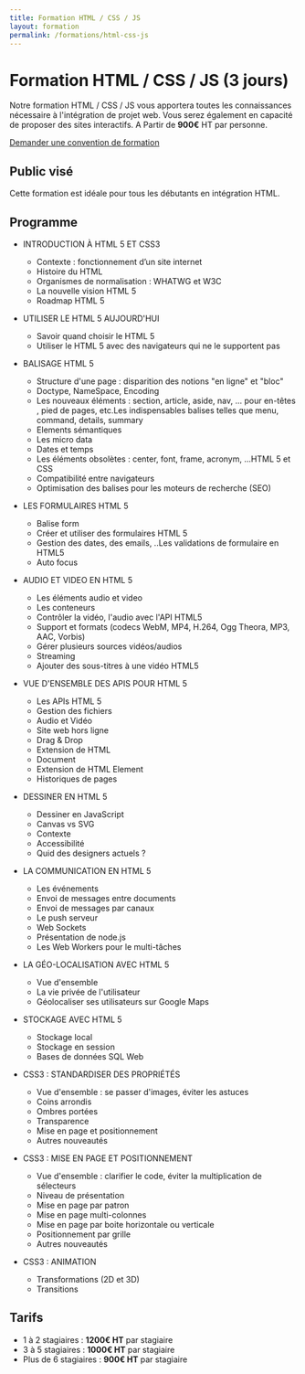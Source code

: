 ```yaml
---
title: Formation HTML / CSS / JS
layout: formation
permalink: /formations/html-css-js
---
```


# Formation HTML / CSS / JS (3 jours)

Notre formation HTML / CSS / JS vous apportera toutes les connaissances nécessaire à l'intégration de projet web. Vous serez également en capacité de proposer des sites interactifs. A Partir de <strong>900€</strong> HT par personne.

[Demander une convention de formation](mailto:contact@floria-consulting.com)

## Public visé

Cette formation est idéale pour tous les débutants en intégration HTML.

## Programme
- INTRODUCTION À HTML 5 ET CSS3
  - Contexte : fonctionnement d’un site internet
  - Histoire du HTML
  - Organismes de normalisation : WHATWG et W3C
  - La nouvelle vision HTML 5
  - Roadmap HTML 5

- UTILISER LE HTML 5 AUJOURD'HUI
  - Savoir quand choisir le HTML 5
  - Utiliser le HTML 5 avec des navigateurs qui ne le supportent pas

- BALISAGE HTML 5
  - Structure d'une page : disparition des notions "en ligne" et "bloc"
  - Doctype, NameSpace, Encoding
  - Les nouveaux éléments : section, article, aside, nav, ... pour en-têtes , pied de pages, etc.Les indispensables balises telles que menu, command, details, summary
  - Elements sémantiques
  - Les micro data
  - Dates et temps
  - Les éléments obsolètes : center, font, frame, acronym, ...HTML 5 et CSS
  - Compatibilité entre navigateurs
  - Optimisation des balises pour les moteurs de recherche (SEO)

- LES FORMULAIRES HTML 5
  - Balise form
  - Créer et utiliser des formulaires HTML 5
  - Gestion des dates, des emails, ..Les validations de formulaire en HTML5
  - Auto focus

- AUDIO ET VIDEO EN HTML 5
  - Les éléments audio et video
  - Les conteneurs
  - Contrôler la vidéo, l'audio avec l'API HTML5
  - Support et formats (codecs WebM, MP4, H.264, Ogg Theora, MP3, AAC, Vorbis)
  - Gérer plusieurs sources vidéos/audios
  - Streaming
  - Ajouter des sous-titres à une vidéo HTML5

- VUE D'ENSEMBLE DES APIS POUR HTML 5
  - Les APIs HTML 5
  - Gestion des fichiers
  - Audio et Vidéo
  - Site web hors ligne
  - Drag & Drop
  - Extension de HTML
  - Document
  - Extension de HTML Element
  - Historiques de pages

- DESSINER EN HTML 5
  - Dessiner en JavaScript
  - Canvas vs SVG
  - Contexte
  - Accessibilité
  - Quid des designers actuels ?

- LA COMMUNICATION EN HTML 5
  - Les événements
  - Envoi de messages entre documents
  - Envoi de messages par canaux
  - Le push serveur
  - Web Sockets
  - Présentation de node.js
  - Les Web Workers pour le multi-tâches

- LA GÉO-LOCALISATION AVEC HTML 5
  - Vue d'ensemble
  - La vie privée de l'utilisateur
  - Géolocaliser ses utilisateurs sur Google Maps

- STOCKAGE AVEC HTML 5
  - Stockage local
  - Stockage en session
  - Bases de données SQL Web

- CSS3 : STANDARDISER DES PROPRIÉTÉS
  - Vue d'ensemble : se passer d'images, éviter les astuces
  - Coins arrondis
  - Ombres portées
  - Transparence
  - Mise en page et positionnement
  - Autres nouveautés

- CSS3 : MISE EN PAGE ET POSITIONNEMENT
  - Vue d'ensemble : clarifier le code, éviter la multiplication de sélecteurs
  - Niveau de présentation
  - Mise en page par patron
  - Mise en page multi-colonnes
  - Mise en page par boite horizontale ou verticale
  - Positionnement par grille
  - Autres nouveautés

- CSS3 : ANIMATION
  - Transformations (2D et 3D)
  - Transitions

## Tarifs

- 1 à 2 stagiaires : <strong>1200€ HT</strong> par stagiaire
- 3 à 5 stagiaires : <strong>1000€ HT</strong> par stagiaire
- Plus de 6 stagiaires : <strong>900€ HT</strong> par stagiaire